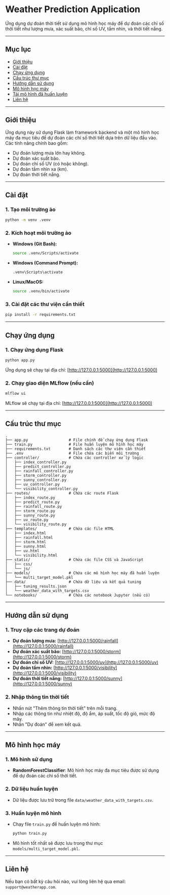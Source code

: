 # Weather Prediction Application

Ứng dụng dự đoán thời tiết sử dụng mô hình học máy để dự đoán các chỉ số thời tiết như lượng mưa, xác suất bão, chỉ số UV, tầm nhìn, và thời tiết nắng.

---

## Mục lục

- [Giới thiệu](#giới-thiệu)
- [Cài đặt](#cài-đặt)
- [Chạy ứng dụng](#chạy-ứng-dụng)
- [Cấu trúc thư mục](#cấu-trúc-thư-mục)
- [Hướng dẫn sử dụng](#hướng-dẫn-sử-dụng)
- [Mô hình học máy](#mô-hình-học-máy)
- [Tải mô hình đã huấn luyện](#tải-mô-hình-đã-huấn-luyện)
- [Liên hệ](#liên-hệ)

---

## Giới thiệu

Ứng dụng này sử dụng Flask làm framework backend và một mô hình học máy đa mục tiêu để dự đoán các chỉ số thời tiết dựa trên dữ liệu đầu vào. Các tính năng chính bao gồm:

- Dự đoán lượng mưa lớn hay không.
- Dự đoán xác suất bão.
- Dự đoán chỉ số UV (có hoặc không).
- Dự đoán tầm nhìn xa (km).
- Dự đoán thời tiết nắng.

---

## Cài đặt

### 1. Tạo môi trường ảo

```bash
python -m venv .venv
```

### 2. Kích hoạt môi trường ảo

- **Windows (Git Bash):**
  ```bash
  source .venv/Scripts/activate
  ```
- **Windows (Command Prompt):**
  ```cmd
  .venv\Scripts\activate
  ```
- **Linux/MacOS:**
  ```bash
  source .venv/bin/activate
  ```

### 3. Cài đặt các thư viện cần thiết

```bash
pip install -r requirements.txt
```

---

## Chạy ứng dụng

### 1. Chạy ứng dụng Flask

```bash
python app.py
```

Ứng dụng sẽ chạy tại địa chỉ: [http://127.0.0.1:5000](http://127.0.0.1:5000)

### 2. Chạy giao diện MLflow (nếu cần)

```bash
mlflow ui
```

MLflow sẽ chạy tại địa chỉ: [http://127.0.0.1:5000](http://127.0.0.1:5000)

---

## Cấu trúc thư mục

```plaintext
.
├── app.py                  # File chính để chạy ứng dụng Flask
├── train.py                # File huấn luyện mô hình học máy
├── requirements.txt        # Danh sách các thư viện cần thiết
├── .env                    # File chứa các biến môi trường
├── controller/             # Chứa các controller xử lý logic
│   ├── index_controller.py
│   ├── predict_controller.py
│   ├── rainfall_controller.py
│   ├── storm_controller.py
│   ├── sunny_controller.py
│   ├── uv_controller.py
│   └── visibility_controller.py
├── routes/                 # Chứa các route Flask
│   ├── index_route.py
│   ├── predict_route.py
│   ├── rainfall_route.py
│   ├── storm_route.py
│   ├── sunny_route.py
│   ├── uv_route.py
│   └── visibility_route.py
├── templates/              # Chứa các file HTML
│   ├── index.html
│   ├── rainfall.html
│   ├── storm.html
│   ├── sunny.html
│   ├── uv.html
│   └── visibility.html
├── static/                 # Chứa các file CSS và JavaScript
│   ├── css/
│   └── js/
├── models/                 # Chứa các mô hình học máy đã huấn luyện
│   └── multi_target_model.pkl
├── data/                   # Chứa dữ liệu và kết quả tuning
│   ├── tuning_results.json
│   └── weather_data_with_targets.csv
└── notebooks/              # Chứa các notebook Jupyter (nếu có)
```

---

## Hướng dẫn sử dụng

### 1. Truy cập các trang dự đoán

- **Dự đoán lượng mưa:** [http://127.0.0.1:5000/rainfall](http://127.0.0.1:5000/rainfall)
- **Dự đoán xác suất bão:** [http://127.0.0.1:5000/storm](http://127.0.0.1:5000/storm)
- **Dự đoán chỉ số UV:** [http://127.0.0.1:5000/uv](http://127.0.0.1:5000/uv)
- **Dự đoán tầm nhìn:** [http://127.0.0.1:5000/visibility](http://127.0.0.1:5000/visibility)
- **Dự đoán thời tiết nắng:** [http://127.0.0.1:5000/sunny](http://127.0.0.1:5000/sunny)

### 2. Nhập thông tin thời tiết

- Nhấn nút "Thêm thông tin thời tiết" trên mỗi trang.
- Nhập các thông tin như nhiệt độ, độ ẩm, áp suất, tốc độ gió, mức độ mây.
- Nhấn "Dự đoán" để xem kết quả.

---

## Mô hình học máy

### 1. Mô hình sử dụng

- **RandomForestClassifier**: Mô hình học máy đa mục tiêu được sử dụng để dự đoán các chỉ số thời tiết.

### 2. Dữ liệu huấn luyện

- Dữ liệu được lưu trữ trong file `data/weather_data_with_targets.csv`.

### 3. Huấn luyện mô hình

- Chạy file `train.py` để huấn luyện mô hình:
  ```bash
  python train.py
  ```
- Mô hình tốt nhất sẽ được lưu trong thư mục `models/multi_target_model.pkl`.

---

## Liên hệ

Nếu bạn có bất kỳ câu hỏi nào, vui lòng liên hệ qua email: `support@weatherapp.com`.
